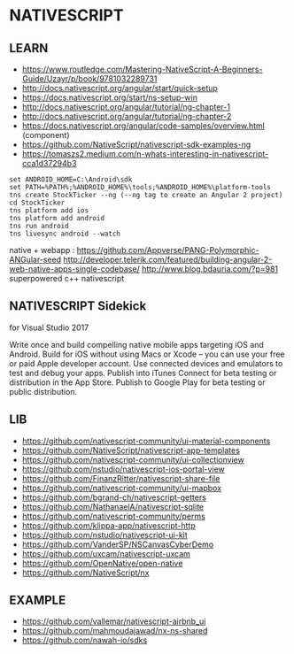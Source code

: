 

# NATIVESCRIPT 


## LEARN

- https://www.routledge.com/Mastering-NativeScript-A-Beginners-Guide/Uzayr/p/book/9781032289731
- http://docs.nativescript.org/angular/start/quick-setup 
- https://docs.nativescript.org/start/ns-setup-win 
- http://docs.nativescript.org/angular/tutorial/ng-chapter-1 
- http://docs.nativescript.org/angular/tutorial/ng-chapter-2 
- https://docs.nativescript.org/angular/code-samples/overview.html (component) 
- https://github.com/NativeScript/nativescript-sdk-examples-ng
- https://tomaszs2.medium.com/n-whats-interesting-in-nativescript-cca1d37294b3

```
set ANDROID_HOME=C:\Android\sdk 
set PATH=%PATH%;%ANDROID_HOME%\tools;%ANDROID_HOME%\platform-tools 
tns create StockTicker --ng (--ng tag to create an Angular 2 project)
cd StockTicker
tns platform add ios
tns platform add android
tns run android 
tns livesync android --watch 
```
 
native + webapp : 
https://github.com/Appverse/PANG-Polymorphic-ANGular-seed 
http://developer.telerik.com/featured/building-angular-2-web-native-apps-single-codebase/ 
http://www.blog.bdauria.com/?p=981		superpowered c++ nativescript

 
## NATIVESCRIPT Sidekick
for Visual Studio 2017

Write once and build compelling native mobile apps targeting iOS and Android.
Build for iOS without using Macs or Xcode – you can use your free or paid Apple developer account.
Use connected devices and emulators to test and debug your apps.
Publish into iTunes Connect for beta testing or distribution in the App Store.
Publish to Google Play for beta testing or public distribution.

## LIB

- https://github.com/nativescript-community/ui-material-components
- https://github.com/NativeScript/nativescript-app-templates
- https://github.com/nativescript-community/ui-collectionview
- https://github.com/nstudio/nativescript-ios-portal-view
- https://github.com/FinanzRitter/nativescript-share-file
- https://github.com/nativescript-community/ui-mapbox
- https://github.com/bgrand-ch/nativescript-getters
- https://github.com/NathanaelA/nativescript-sqlite
- https://github.com/nativescript-community/perms
- https://github.com/klippa-app/nativescript-http
- https://github.com/nstudio/nativescript-ui-kit
- https://github.com/VanderSP/NSCanvasCyberDemo
- https://github.com/uxcam/nativescript-uxcam
- https://github.com/OpenNative/open-native
- https://github.com/NativeScript/nx

## EXAMPLE
- https://github.com/vallemar/nativescript-airbnb_ui
- https://github.com/mahmoudajawad/nx-ns-shared
- https://github.com/nawah-io/sdks